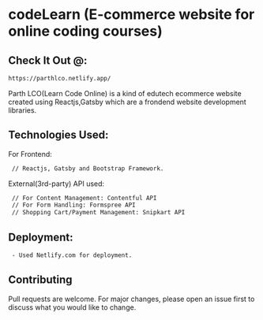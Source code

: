 # codeLearn (E-commerce website for online coding courses) 

## Check It Out @:

```bash
https://parthlco.netlify.app/
```

Parth LCO(Learn Code Online) is a kind of edutech ecommerce website created using Reactjs,Gatsby which are a frondend website development libraries.     

## Technologies Used:

For Frontend: 

```bash
 // Reactjs, Gatsby and Bootstrap Framework.
```

External(3rd-party) API used: 

```bash
 // For Content Management: Contentful API
 // For Form Handling: Formspree API
 // Shopping Cart/Payment Management: Snipkart API  
```

## Deployment:

```bash
 - Used Netlify.com for deployment.
```


## Contributing
Pull requests are welcome. For major changes, please open an issue first to discuss what you would like to change.
